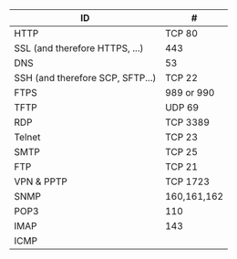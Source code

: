 
ID | #
--- | ---
 HTTP | TCP 80
 SSL (and therefore HTTPS, ...) | 443
 DNS | 53
 SSH (and therefore SCP, SFTP...) | TCP 22
 FTPS | 989 or 990
 TFTP | UDP 69
 RDP | TCP 3389
 Telnet | TCP 23
 SMTP | TCP 25
 FTP | TCP 21
 VPN & PPTP | TCP 1723
 SNMP | 160,161,162
 POP3 | 110
 IMAP | 143
 ICMP | 
